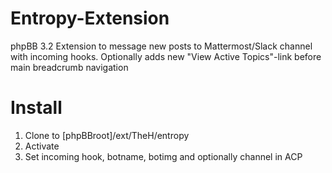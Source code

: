 # Entropy-Extension

phpBB 3.2 Extension to message new posts to Mattermost/Slack channel with incoming hooks. Optionally adds new "View Active Topics"-link before main breadcrumb navigation

# Install

1. Clone to [phpBBroot]/ext/TheH/entropy
2. Activate
3. Set incoming hook, botname, botimg and optionally channel in ACP


